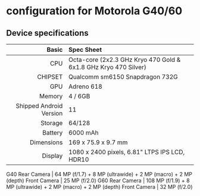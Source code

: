 # configuration for Motorola G40/60

## Device specifications

Basic   | Spec Sheet
-------:|:-------------------------
CPU     | Octa-core (2x2.3 GHz Kryo 470 Gold & 6x1.8 GHz Kryo 470 Silver)
CHIPSET | Qualcomm sm6150 Snapdragon 732G
GPU     | Adreno 618
Memory  | 4 / 6GB
Shipped Android Version | 11
Storage | 64/128
Battery | 6000 mAh
Dimensions | 169 x 75.9 x 9.7 mm
Display | 1080 x 2400 pixels, 6.81" LTPS IPS LCD, HDR10
G40
Rear Camera  | 64 MP (f/1.7) + 8 MP (ultrawide) + 2 MP (macro) + 2 MP (depth)
Front Camera | 25 MP (f/2.0)
G60
Rear Camera  | 108 MP (f/1.9) + 8 MP (ultrawide) + 2 MP (macro) + 2 MP (depth)
Front Camera | 32 MP (f/2.0)
